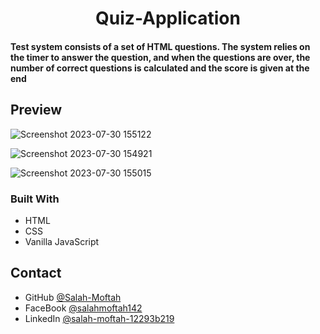 
<h1 align="center">Quiz-Application</h1>

<h4>Test system consists of a set of HTML questions.
The system relies on the timer to answer the question, and when the questions are over, the number of correct questions is calculated and the score is given at the end</h4>


## Preview
![Screenshot 2023-07-30 155122](https://github.com/Salah-Moftah/Quiz-Application/assets/132005420/4546b313-3574-453d-8dce-9b19f913245e)

![Screenshot 2023-07-30 154921](https://github.com/Salah-Moftah/Quiz-Application/assets/132005420/5632954e-d383-43da-bf19-6b62942b2a21)

![Screenshot 2023-07-30 155015](https://github.com/Salah-Moftah/Quiz-Application/assets/132005420/3cd88c6e-fa90-4b80-9268-edcd9b517ca2)



### Built With

- HTML
- CSS
- Vanilla JavaScript 

## Contact

- GitHub [@Salah-Moftah](https://github.com/Salah-Moftah)
- FaceBook [@salahmoftah142](https://www.facebook.com/salahmoftah142)
- LinkedIn [@salah-moftah-12293b219](https://www.linkedin.com/in/salah-moftah-12293b219)

